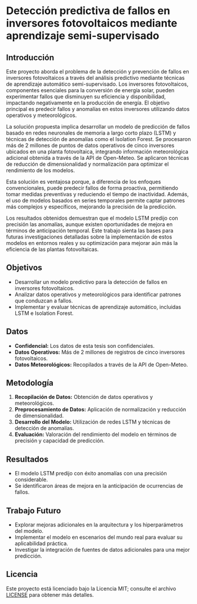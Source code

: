 # Detección predictiva de fallos en inversores fotovoltaicos mediante aprendizaje semi-supervisado

## Introducción

Este proyecto aborda el problema de la detección y prevención de fallos en inversores fotovoltaicos a través del análisis predictivo mediante técnicas de aprendizaje automático semi-supervisado. Los inversores fotovoltaicos, componentes esenciales para la conversión de energía solar, pueden experimentar fallos que disminuyen su eficiencia y disponibilidad, impactando negativamente en la producción de energía. El objetivo principal es predecir fallos y anomalías en estos inversores utilizando datos operativos y meteorológicos.

La solución propuesta implica desarrollar un modelo de predicción de fallos basado en redes neuronales de memoria a largo corto plazo (LSTM) y técnicas de detección de anomalías como el Isolation Forest. Se procesaron más de 2 millones de puntos de datos operativos de cinco inversores ubicados en una planta fotovoltaica, integrando información meteorológica adicional obtenida a través de la API de Open-Meteo. Se aplicaron técnicas de reducción de dimensionalidad y normalización para optimizar el rendimiento de los modelos.

Esta solución es ventajosa porque, a diferencia de los enfoques convencionales, puede predecir fallos de forma proactiva, permitiendo tomar medidas preventivas y reduciendo el tiempo de inactividad. Además, el uso de modelos basados en series temporales permite captar patrones más complejos y específicos, mejorando la precisión de la predicción.

Los resultados obtenidos demuestran que el modelo LSTM predijo con precisión las anomalías, aunque existen oportunidades de mejora en términos de anticipación temporal. Este trabajo sienta las bases para futuras investigaciones detalladas sobre la implementación de estos modelos en entornos reales y su optimización para mejorar aún más la eficiencia de las plantas fotovoltaicas.

## Objetivos

- Desarrollar un modelo predictivo para la detección de fallos en inversores fotovoltaicos.
- Analizar datos operativos y meteorológicos para identificar patrones que conduzcan a fallos.
- Implementar y evaluar técnicas de aprendizaje automático, incluidas LSTM e Isolation Forest.

## Datos

- **Confidencial:** Los datos de esta tesis son confidenciales.
- **Datos Operativos:** Más de 2 millones de registros de cinco inversores fotovoltaicos.
- **Datos Meteorológicos:** Recopilados a través de la API de Open-Meteo.

## Metodología

1. **Recopilación de Datos:** Obtención de datos operativos y meteorológicos.
2. **Preprocesamiento de Datos:** Aplicación de normalización y reducción de dimensionalidad.
3. **Desarrollo del Modelo:** Utilización de redes LSTM y técnicas de detección de anomalías.
4. **Evaluación:** Valoración del rendimiento del modelo en términos de precisión y capacidad de predicción.

## Resultados

- El modelo LSTM predijo con éxito anomalías con una precisión considerable.
- Se identificaron áreas de mejora en la anticipación de ocurrencias de fallos.

## Trabajo Futuro

- Explorar mejoras adicionales en la arquitectura y los hiperparámetros del modelo.
- Implementar el modelo en escenarios del mundo real para evaluar su aplicabilidad práctica.
- Investigar la integración de fuentes de datos adicionales para una mejor predicción.

## Licencia

Este proyecto está licenciado bajo la Licencia MIT; consulte el archivo [LICENSE](LICENSE) para obtener más detalles.

